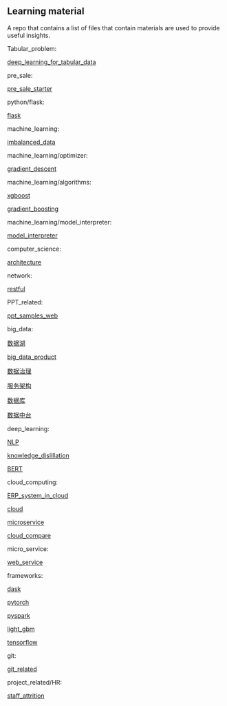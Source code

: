 ## Learning material


A repo that contains a list of files that contain materials are used to provide useful insights. 

Tabular_problem:

[deep_learning_for_tabular_data](https://github.com/lugq1990/learning_materials/tree/main/Tabular_problem/deep_learning_for_tabular_data.md)


pre_sale:

[pre_sale_starter](https://github.com/lugq1990/learning_materials/tree/main/pre_sale/pre_sale_starter.md)


python/flask:

[flask](https://github.com/lugq1990/learning_materials/tree/main/python/flask/flask.md)


machine_learning:

[imbalanced_data](https://github.com/lugq1990/learning_materials/tree/main/machine_learning/imbalanced_data.md)


machine_learning/optimizer:

[gradient_descent](https://github.com/lugq1990/learning_materials/tree/main/machine_learning/optimizer/gradient_descent.md)


machine_learning/algorithms:

[xgboost](https://github.com/lugq1990/learning_materials/tree/main/machine_learning/algorithms/xgboost.md)


[gradient_boosting](https://github.com/lugq1990/learning_materials/tree/main/machine_learning/algorithms/gradient_boosting.md)

machine_learning/model_interpreter:

[model_interpreter](https://github.com/lugq1990/learning_materials/tree/main/machine_learning/model_interpreter/model_interpreter.md)


computer_science:

[architecture](https://github.com/lugq1990/learning_materials/tree/main/computer_science/architecture.md)


network:

[restful](https://github.com/lugq1990/learning_materials/tree/main/network/restful.md)


PPT_related:

[ppt_samples_web](https://github.com/lugq1990/learning_materials/tree/main/PPT_related/ppt_samples_web.md)


big_data:

[数据湖](https://github.com/lugq1990/learning_materials/tree/main/big_data/数据湖.md)


[big_data_product](https://github.com/lugq1990/learning_materials/tree/main/big_data/big_data_product.md)

[数据治理](https://github.com/lugq1990/learning_materials/tree/main/big_data/数据治理.md)

[服务架构](https://github.com/lugq1990/learning_materials/tree/main/big_data/服务架构.md)

[数据库](https://github.com/lugq1990/learning_materials/tree/main/big_data/数据库.md)

[数据中台](https://github.com/lugq1990/learning_materials/tree/main/big_data/数据中台.md)

deep_learning:

[NLP](https://github.com/lugq1990/learning_materials/tree/main/deep_learning/NLP.md)


[knowledge_dislillation](https://github.com/lugq1990/learning_materials/tree/main/deep_learning/knowledge_dislillation.md)

[BERT](https://github.com/lugq1990/learning_materials/tree/main/deep_learning/BERT.md)

cloud_computing:

[ERP_system_in_cloud](https://github.com/lugq1990/learning_materials/tree/main/cloud_computing/ERP_system_in_cloud.md)


[cloud](https://github.com/lugq1990/learning_materials/tree/main/cloud_computing/cloud.md)

[microservice](https://github.com/lugq1990/learning_materials/tree/main/cloud_computing/microservice.md)

[cloud_compare](https://github.com/lugq1990/learning_materials/tree/main/cloud_computing/cloud_compare.md)

micro_service:

[web_service](https://github.com/lugq1990/learning_materials/tree/main/micro_service/web_service.md)


frameworks:

[dask](https://github.com/lugq1990/learning_materials/tree/main/frameworks/dask.md)


[pytorch](https://github.com/lugq1990/learning_materials/tree/main/frameworks/pytorch.md)

[pyspark](https://github.com/lugq1990/learning_materials/tree/main/frameworks/pyspark.md)

[light_gbm](https://github.com/lugq1990/learning_materials/tree/main/frameworks/light_gbm.md)

[tensorflow](https://github.com/lugq1990/learning_materials/tree/main/frameworks/tensorflow.md)

git:

[git_related](https://github.com/lugq1990/learning_materials/tree/main/git/git_related.md)


project_related/HR:

[staff_attrition](https://github.com/lugq1990/learning_materials/tree/main/project_related/HR/staff_attrition.md)


